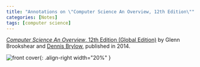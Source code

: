 ```yaml
---
title: "Annotations on \"Computer Science An Overview, 12th Edition\""
categories: [Notes]
tags: [computer science]
---
```


[*Computer Science An Overview*, 12th Edition (Global Edition)](https://www.pearson.com/uk/educators/higher-education-educators/product/Brookshear-Computer-Science-An-Overview-Global-Edition-12th-Edition/9781292061160.html) by Glenn Brookshear and [Dennis Brylow](https://www.cs.mu.edu/~brylow/), published in 2014.

![front cover](https://www.pearsonhighered.com/assets/bigcovers/1/2/9/2/1292061162.jpg){: .align-right width="20%" }
